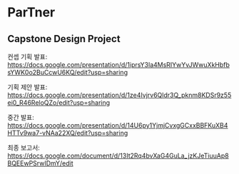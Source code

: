 # ParTner
## Capstone Design Project

컨셉 기획 발표: https://docs.google.com/presentation/d/1iprsY3la4MsRIYwYvJWwuXkHbfbsYWK0o2BuCcwU6KQ/edit?usp=sharing

기획 제안 발표: https://docs.google.com/presentation/d/1ze4Ivjrv6Qldr3Q_pknm8KDSr9z55ei0_R46ReloQZo/edit?usp=sharing

중간 발표: https://docs.google.com/presentation/d/14U6py1YjmjCvxgGCxxBBFKuXB4HTTv9wa7-vNAa22XQ/edit?usp=sharing

최종 보고서: https://docs.google.com/document/d/13It2Rq4bvXaG4GuLa_jzKJeTiuuAp8BQEEwPSrwIDmY/edit
